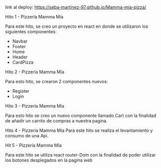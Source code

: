 link al deploy: https://seba-martinez-97.github.io/Mamma-mia-pizza/

Hito 1 - Pizzería Mamma Mía

Para este hito, se creo un proyecto en react en donde se utilizaron los siguientes componentes:
- Navbar
- Footer
- Home
- Header
- CardPizza

Hito 2 - Pizzería Mamma Mía

Para esto hito, se crearon 2 componentes nuevos: 
- Register
- Login

Hito 3 - Pizzería Mamma Mía

Para esto hito se creo un nuevo componente llamado Cart con la finalidad de añadir un carrito de compras a nuestra pagina.

Hito 4 - Pizzería Mamma Mía
Para este hito se realiza el levantamiento y consumo de una Api.

Hit 5 - Pizzería Mamma Mía 

Para este hito se utiliza react router-Dom con la finalidad de poder utilizar los botones desplegados en la pagina web


